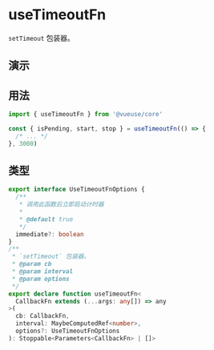 # useTimeoutFn

`setTimeout` 包装器。

## 演示

<demo src="./demo.vue" title="useTimeoutFn" desc=""></demo>


## 用法

```ts
import { useTimeoutFn } from '@vueuse/core'

const { isPending, start, stop } = useTimeoutFn(() => {
  /* ... */
}, 3000)
```

## 类型

```ts
export interface UseTimeoutFnOptions {
  /**
   * 调用此函数后立即启动计时器
   *
   * @default true
   */
  immediate?: boolean
}
/**
 * `setTimeout` 包装器。
 * @param cb
 * @param interval
 * @param options
 */
export declare function useTimeoutFn<
  CallbackFn extends (...args: any[]) => any
>(
  cb: CallbackFn,
  interval: MaybeComputedRef<number>,
  options?: UseTimeoutFnOptions
): Stoppable<Parameters<CallbackFn> | []>
```
